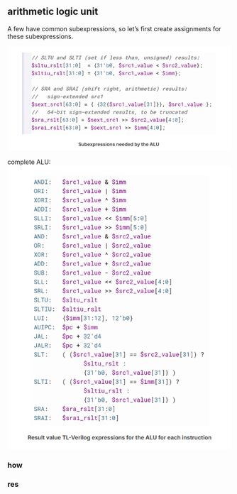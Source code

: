 
## arithmetic logic unit
A few have common subexpressions, so let’s first create assignments for these subexpressions.  

![alt text](image.png)

complete ALU:  
![alt text](image-1.png)

### how


### res

